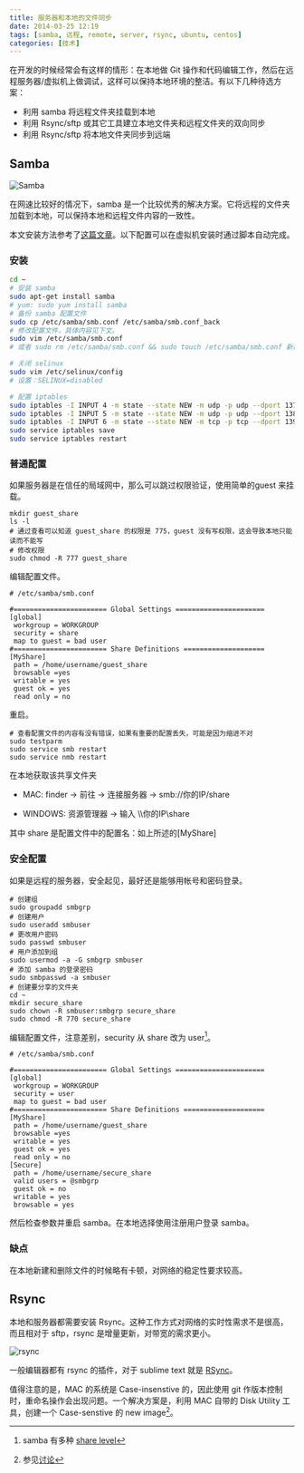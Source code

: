 ```yaml
---
title: 服务器和本地的文件同步
date: 2014-03-25 12:19
tags: [samba, 远程, remote, server, rsync, ubuntu, centos] 
categories: [技术]
---
```


在开发的时候经常会有这样的情形：在本地做 Git 操作和代码编辑工作，然后在远程服务器/虚拟机上做调试，这样可以保持本地环境的整洁。有以下几种待选方案：

- 利用 samba 将远程文件夹挂载到本地
- 利用 Rsync/sftp 或其它工具建立本地文件夹和远程文件夹的双向同步
- 利用 Rsync/sftp 将本地文件夹同步到远端

<!--more-->

## Samba

![Samba](http://wulfric.qiniudn.com/samba.png "Samba")

在网速比较好的情况下，samba 是一个比较优秀的解决方案。它将远程的文件夹加载到本地，可以保持本地和远程文件内容的一致性。

本文安装方法参考了[这篇文章](https://rbgeek.wordpress.com/2012/05/25/how-to-install-samba-server-on-centos-6/)。以下配置可以在虚拟机安装时通过脚本自动完成。

### 安装

~~~ bash
cd ~
# 安装 samba
sudo apt-get install samba
# yum: sudo yum install samba
# 备份 samba 配置文件
sudo cp /etc/samba/smb.conf /etc/samba/smb.conf_back
# 修改配置文件，具体内容见下文。
sudo vim /etc/samba/smb.conf
# 或者 sudo rm /etc/samba/smb.conf && sudo touch /etc/samba/smb.conf 新建一个配置文件

# 关闭 selinux
sudo vim /etc/selinux/config
# 设置：SELINUX=disabled

# 配置 iptables
sudo iptables -I INPUT 4 -m state --state NEW -m udp -p udp --dport 137 -j ACCEPT
sudo iptables -I INPUT 5 -m state --state NEW -m udp -p udp --dport 138 -j ACCEPT
sudo iptables -I INPUT 6 -m state --state NEW -m tcp -p tcp --dport 139 -j ACCEPT
sudo service iptables save
sudo service iptables restart
~~~

### 普通配置

如果服务器是在信任的局域网中，那么可以跳过权限验证，使用简单的guest 来挂载。

```shell
mkdir guest_share
ls -l
# 通过查看可以知道 guest_share 的权限是 775，guest 没有写权限，这会导致本地只能读而不能写
# 修改权限
sudo chmod -R 777 guest_share
```

编辑配置文件。

```shell
# /etc/samba/smb.conf

#======================= Global Settings ======================
[global]
 workgroup = WORKGROUP
 security = share
 map to guest = bad user
#======================= Share Definitions ====================
[MyShare]
 path = /home/username/guest_share
 browsable =yes
 writable = yes
 guest ok = yes
 read only = no
```

重启。

```shell
# 查看配置文件的内容有没有错误，如果有重要的配置丢失，可能是因为缩进不对
sudo testparm
sudo service smb restart
sudo service nmb restart
```

在本地获取该共享文件夹

- MAC: finder -> 前往 -> 连接服务器 -> smb://你的IP/share

- WINDOWS: 资源管理器 -> 输入 \\\你的IP\share

其中 share 是配置文件中的配置名：如上所述的[MyShare]

### 安全配置

如果是远程的服务器，安全起见，最好还是能够用帐号和密码登录。

```shell
# 创建组
sudo groupadd smbgrp
# 创建用户
sudo useradd smbuser
# 更改用户密码
sudo passwd smbuser
# 用户添加到组
sudo usermod -a -G smbgrp smbuser
# 添加 samba 的登录密码
sudo smbpasswd -a smbuser
# 创建要分享的文件夹
cd ~
mkdir secure_share
sudo chown -R smbuser:smbgrp secure_share
sudo chmod -R 770 secure_share
```

编辑配置文件，注意差别，security 从 share 改为 user[^share_level]。

```shell
# /etc/samba/smb.conf

#======================= Global Settings ======================
[global]
 workgroup = WORKGROUP
 security = user
 map to guest = bad user
#======================= Share Definitions ====================
[MyShare]
 path = /home/username/guest_share
 browsable =yes
 writable = yes
 guest ok = yes
 read only = no
[Secure]
 path = /home/username/secure_share
 valid users = @smbgrp
 guest ok = no
 writable = yes
 browsable = yes
```

然后检查参数并重启 samba。在本地选择使用注册用户登录 samba。

### 缺点

在本地新建和删除文件的时候略有卡顿，对网络的稳定性要求较高。

## Rsync

本地和服务器都需要安装 Rsync。这种工作方式对网络的实时性需求不是很高，而且相对于 sftp，rsync 是增量更新，对带宽的需求更小。

![rsync](http://wulfric.qiniudn.com/rsync.jpg)

一般编辑器都有 rsync 的插件，对于 sublime text 就是 [RSync](https://sublime.wbond.net/packages/RSync)。

值得注意的是，MAC 的系统是 Case-insenstive 的，因此使用 git 作版本控制时，重命名操作会出现问题。一个解决方案是，利用 MAC 自带的 Disk Utility 工具，创建一个 Case-senstive 的 new image[^case_sensitivity]。

[^case_sensitivity]: 参见[讨论](http://stackoverflow.com/questions/8904327/case-sensitivity-in-git)

[^share_level]: samba 有多种 [share level](https://www.samba.org/samba/docs/man/Samba-HOWTO-Collection/ServerType.html)